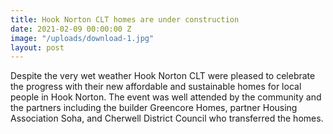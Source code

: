 ```yaml
---
title: Hook Norton CLT homes are under construction
date: 2021-02-09 00:00:00 Z
image: "/uploads/download-1.jpg"
layout: post
---
```


Despite the very wet weather Hook Norton CLT were pleased to celebrate the progress with their new affordable and sustainable homes for local people in Hook Norton. The event was well attended by the community and the partners including the builder Greencore Homes, partner Housing Association Soha, and Cherwell District Council who transferred the homes. 